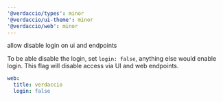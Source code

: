 ```yaml
---
'@verdaccio/types': minor
'@verdaccio/ui-theme': minor
'@verdaccio/web': minor
---
```


allow disable login on ui and endpoints

To be able disable the login, set `login: false`, anything else would enable login. This flag will disable access via UI and web endpoints.

```yml
web:
  title: verdaccio
  login: false
```
